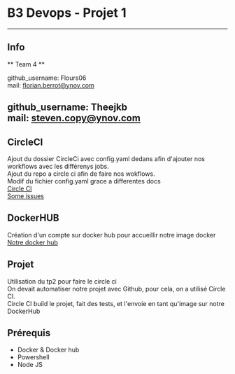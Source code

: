 # B3 Devops - Projet 1
---
## Info

** Team 4 ** 

github_username: Flours06  
mail: florian.berrot@ynov.com   
 
github_username: Theejkb  
mail: steven.copy@ynov.com   
---

## CircleCI

Ajout du dossier CircleCi avec config.yaml dedans afin d'ajouter nos workflows avec les différenys jobs.  
Ajout du repo a circle ci afin de faire nos wokflows.  
Modif du fichier config.yaml grace a differentes docs  
[Circle CI](https://circleci.com/docs/2.0/project-build/)  
[Some issues](https://github.com/EugenMayer/docker-sync/issues/641)  


## DockerHUB

Création d'un compte sur docker hub pour accueillir notre image docker  
[Notre docker hub](https://hub.docker.com/repository/docker/floberrot/projet1-team4_nodejs/general)

## Projet 

Utilisation du tp2 pour faire le circle ci  
On devait automatiser notre projet avec Github, pour cela, on a utilisé Circle CI.  
Circle CI build le projet, fait des tests, et l'envoie en tant qu'image sur notre DockerHub

## Prérequis

- Docker & Docker hub
- Powershell
- Node JS

